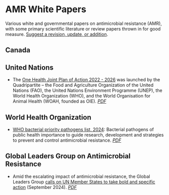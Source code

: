 # AMR White Papers

Various white and governmental papers on antimicrobial resistance (AMR), with some primary scientific literature or review papers thrown in for good measure. [Suggest a revision, update, or addition](https://github.com/agmcarthur/amr-white-paper/issues/new/choose).

## Canada

## United Nations
* The [One Health Joint Plan of Action 2022 - 2026](https://www.unep.org/resources/publication/one-health-joint-plan-action-2022-2026) was launched by the Quadripartite – the Food and Agriculture Organization of the United Nations (FAO), the United Nations Environment Programme (UNEP), the World Health Organization (WHO), and the World Organisation for Animal Health (WOAH, founded as OIE). *[PDF](/pdf/One_Health_Joint_Plan_of_Action_2022.pdf)*

## World Health Organization
* [WHO bacterial priority pathogens list, 2024](https://www.who.int/publications/i/item/9789240093461): Bacterial pathogens of public health importance to guide research, development and strategies to prevent and control antimicrobial resistance. *[PDF](/pdf/WHO_Pathogens_2024.pdf)*

## Global Leaders Group on Antimicrobial Resistance
* Amid the escalating impact of antimicrobial resistance, the Global Leaders Group [calls on UN Member States to take bold and specific action](https://www.amrleaders.org/news-and-events/news/item/03-04-2024-amid-the-escalating-impact-of-antimicrobial-resistance-the-global-leaders-group-calls-on-un-member-states-to-take-bold-and-specific-action) (September 2024). *[PDF](/pdf/GLG_Report_2024.pdf)*
